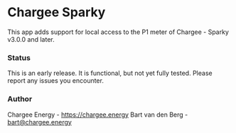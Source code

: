 # Chargee Sparky

This app adds support for local access to the P1 meter of Chargee - Sparky v3.0.0 and later.


### Status
This is an early release. It is functional, but not yet fully tested. Please report any issues you encounter.

### Author
Chargee Energy - https://chargee.energy
Bart van den Berg - bart@chargee.energy
